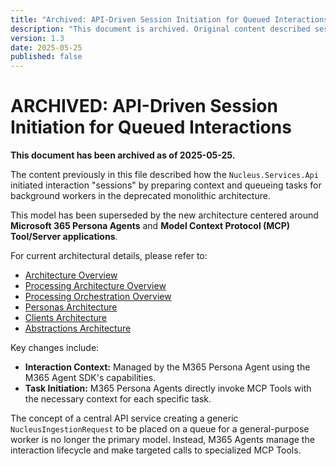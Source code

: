 ```yaml
---
title: "Archived: API-Driven Session Initiation for Queued Interactions"
description: "This document is archived. Original content described session initiation in the deprecated API-first architecture."
version: 1.3
date: 2025-05-25
published: false
---
```


# ARCHIVED: API-Driven Session Initiation for Queued Interactions

**This document has been archived as of 2025-05-25.**

The content previously in this file described how the `Nucleus.Services.Api` initiated interaction "sessions" by preparing context and queueing tasks for background workers in the deprecated monolithic architecture.

This model has been superseded by the new architecture centered around **Microsoft 365 Persona Agents** and **Model Context Protocol (MCP) Tool/Server applications**.

For current architectural details, please refer to:

*   [Architecture Overview](../../00_ARCHITECTURE_OVERVIEW.md)
*   [Processing Architecture Overview](../01_ARCHITECTURE_PROCESSING.md)
*   [Processing Orchestration Overview](./ARCHITECTURE_PROCESSING_ORCHESTRATION.md)
*   [Personas Architecture](../../02_ARCHITECTURE_PERSONAS.md)
*   [Clients Architecture](../../05_ARCHITECTURE_CLIENTS.md)
*   [Abstractions Architecture](../../12_ARCHITECTURE_ABSTRACTIONS.md)

Key changes include:

*   **Interaction Context:** Managed by the M365 Persona Agent using the M365 Agent SDK's capabilities.
*   **Task Initiation:** M365 Persona Agents directly invoke MCP Tools with the necessary context for each specific task.

The concept of a central API service creating a generic `NucleusIngestionRequest` to be placed on a queue for a general-purpose worker is no longer the primary model. Instead, M365 Agents manage the interaction lifecycle and make targeted calls to specialized MCP Tools.

